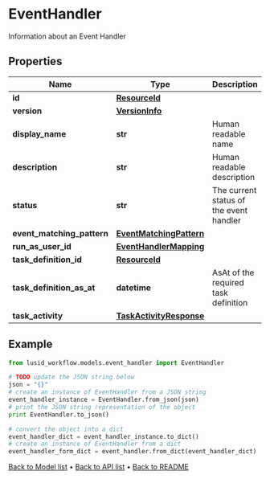 # EventHandler

Information about an Event Handler

## Properties
Name | Type | Description | Notes
------------ | ------------- | ------------- | -------------
**id** | [**ResourceId**](ResourceId.md) |  | 
**version** | [**VersionInfo**](VersionInfo.md) |  | [optional] 
**display_name** | **str** | Human readable name | 
**description** | **str** | Human readable description | [optional] 
**status** | **str** | The current status of the event handler | 
**event_matching_pattern** | [**EventMatchingPattern**](EventMatchingPattern.md) |  | 
**run_as_user_id** | [**EventHandlerMapping**](EventHandlerMapping.md) |  | 
**task_definition_id** | [**ResourceId**](ResourceId.md) |  | 
**task_definition_as_at** | **datetime** | AsAt of the required task definition | [optional] 
**task_activity** | [**TaskActivityResponse**](TaskActivityResponse.md) |  | 

## Example

```python
from lusid_workflow.models.event_handler import EventHandler

# TODO update the JSON string below
json = "{}"
# create an instance of EventHandler from a JSON string
event_handler_instance = EventHandler.from_json(json)
# print the JSON string representation of the object
print EventHandler.to_json()

# convert the object into a dict
event_handler_dict = event_handler_instance.to_dict()
# create an instance of EventHandler from a dict
event_handler_form_dict = event_handler.from_dict(event_handler_dict)
```
[Back to Model list](../README.md#documentation-for-models) &#8226; [Back to API list](../README.md#documentation-for-api-endpoints) &#8226; [Back to README](../README.md)


